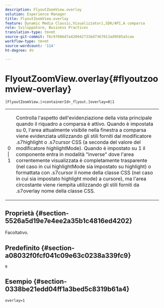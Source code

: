 ```yaml
---
description: FlyoutZoomView.overlay
solution: Experience Manager
title: FlyoutZoomView.overlay
feature: Dynamic Media Classic,Visualizzatori,SDK/API,A comparsa
role: Sviluppatore, Business Practices
translation-type: tm+mt
source-git-commit: f6c97606d7a4209427316d7367013ad9585a5cae
workflow-type: tm+mt
source-wordcount: '114'
ht-degree: 4%

---
```



# FlyoutZoomView.overlay{#flyoutzoomview-overlay}

`[FlyoutZoomView.|<containerId>_flyout.]overlay=0|1`

<table id="table_D052090D052D4273B37872C0C7E09E4B"> 
 <tbody> 
  <tr> 
   <td colname="col1"> <p><span class="codeph"> 0 | 1</span> </p> </td> 
   <td colname="col2"> <p> Controlla l'aspetto dell'evidenziazione della vista principale quando il riquadro a comparsa è attivo. Quando è impostata su <span class="codeph"> 0</span>, l'area attualmente visibile nella finestra a comparsa viene evidenziata utilizzando gli stili forniti dal modificatore <span class="codeph"> .s7highlight</span> o <span class="codeph"> .s7cursor</span> CSS (a seconda del valore del modificatore <span class="codeph"> highlightMode</span>). Quando è impostato su <span class="codeph"> 1</span> il componente entra in modalità "inverse" dove l'area correntemente visualizzata è completamente trasparente (nel caso in cui <span class="codeph"> highlightMode</span> sia impostato su <span class="codeph"> highlight</span>) o formattata con <span class="codeph"> .s7cursor</span> il nome della classe CSS (nel caso in cui sia impostato <span class="codeph"> highlight mode</span>) a <span class="codeph"> cursore</span>), ma l'area circostante viene riempita utilizzando gli stili forniti da <span class="codeph"> .s7overlay</span> nome della classe CSS. </p> </td> 
  </tr> 
 </tbody> 
</table>

## Proprietà {#section-5526a5d19e7e4ee2a35b1c4816ed4202}

Facoltativo.

## Predefinito {#section-a08032f0fcf041c09e63c0238a339fc9}

`0`

## Esempio {#section-0338be21edd04ff1a3bed5c8319b61a4}

`overlay=1`
